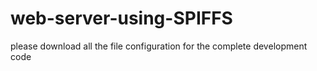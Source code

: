 # web-server-using-SPIFFS
please download all the file configuration for the complete development code
